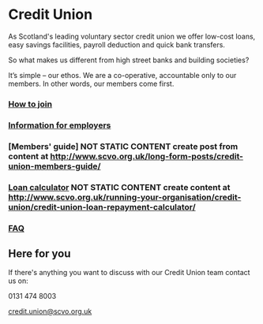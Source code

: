 # Credit Union

As Scotland's leading voluntary sector credit union we offer low-cost loans, easy savings facilities, payroll deduction and quick bank transfers.

So what makes us different from high street banks and building societies?

It’s simple – our ethos. We are a co-operative, accountable only to our members. In other words, our members come first.

### [How to join](how-to-join.md)

### [Information for employers](information-for-employers.md)

### [Members' guide] NOT STATIC CONTENT **create post from content at http://www.scvo.org.uk/long-form-posts/credit-union-members-guide/**

### [Loan calculator](loan-calculator.md) NOT STATIC CONTENT **create content at http://www.scvo.org.uk/running-your-organisation/credit-union/credit-union-loan-repayment-calculator/**

### [FAQ](faq.md)

## Here for you

If there's anything you want to discuss with our Credit Union team contact us on:

0131 474 8003

[credit.union@scvo.org.uk](mailto:credit.union@scvo.org.uk)


